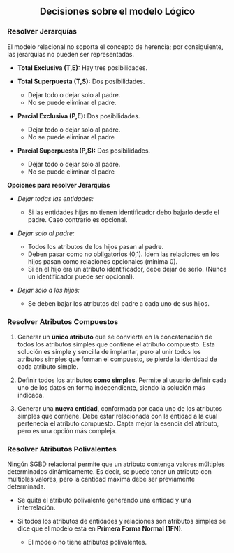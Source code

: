 <div>
<h2 align="center">Decisiones sobre el modelo Lógico</h2>
</div>


### Resolver Jerarquías
El modelo relacional no soporta el concepto de herencia; por consiguiente, las jerarquías no pueden ser representadas.

- **Total Exclusiva (T,E):** Hay tres posibilidades.

- **Total Superpuesta (T,S):** Dos posibilidades. 
	- Dejar todo o dejar solo al padre.
	- No se puede eliminar el padre.
	
- **Parcial Exclusiva (P,E):** Dos posibilidades. 
	- Dejar todo o dejar solo al padre.
	- No se puede eliminar el padre
	
- **Parcial Superpuesta (P,S):** Dos posibilidades. 
	- Dejar todo o dejar solo al padre.
	- No se puede eliminar el padre

**Opciones para resolver Jerarquías**

- _Dejar todas las entidades:_ 
	- Si las entidades hijas no tienen identificador debo bajarlo desde el padre. Caso contrario es opcional.
	
- _Dejar solo al padre:_
	- Todos los atributos de los hijos pasan al padre.
	- Deben pasar como no obligatorios (0,1). Idem las relaciones en los hijos pasan como relaciones opcionales (mínima 0).
	- Si en el hijo era un atributo identificador, debe dejar de serlo. (Nunca un identificador puede ser opcional).
	
- _Dejar solo a los hijos:_
	- Se deben bajar los atributos del padre a cada uno de sus hijos.

### Resolver Atributos Compuestos

1. Generar un **único atributo** que se convierta en la concatenación de todos los atributos simples que contiene el atributo compuesto. Esta solución es simple y sencilla de implantar, pero al unir todos los
atributos simples que forman el compuesto, se pierde la identidad de cada atributo simple.

2. Definir todos los atributos **como simples**. Permite al usuario definir cada uno de los datos en forma independiente, siendo la solución más indicada.

3. Generar una **nueva entidad**, conformada por cada uno de los atributos simples que contiene. Debe estar relacionada con la entidad a la cual pertenecía el atributo compuesto. Capta mejor la esencia del atributo, pero es una opción más compleja.

### Resolver Atributos Polivalentes
Ningún SGBD relacional permite que un atributo contenga valores múltiples determinados dinámicamente. Es decir, se puede tener un atributo con múltiples valores, pero la cantidad máxima debe ser previamente determinada.

- Se quita el atributo polivalente generando una entidad y una interrelación.

- Si todos los atributos de entidades y relaciones son atributos simples se dice que el modelo está en **Primera Forma Normal (1FN)**.
	- El modelo no tiene atributos polivalentes.

